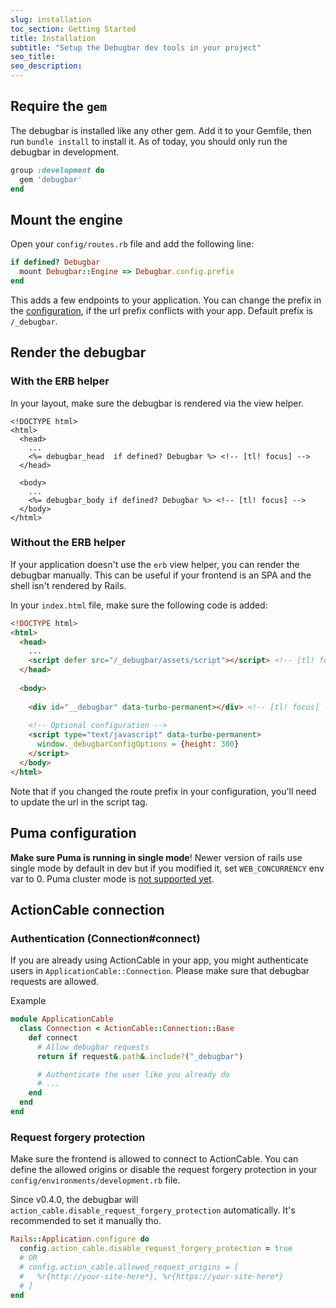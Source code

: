 ```yaml
---
slug: installation
toc_section: Getting Started
title: Installation
subtitle: "Setup the Debugbar dev tools in your project"
seo_title: 
seo_description: 
---
```


## Require the `gem`

The debugbar is installed like any other gem. Add it to your Gemfile, then run `bundle install` to install it.
As of today, you should only run the debugbar in development.

```ruby
group :development do
  gem 'debugbar'
end
```

## Mount the engine

Open your `config/routes.rb` file and add the following line:

```ruby
if defined? Debugbar
  mount Debugbar::Engine => Debugbar.config.prefix
end
```

This adds a few endpoints to your application. You can change the prefix in the [configuration](/docs/configuration), if the url prefix conflicts with your app. Default prefix is `/_debugbar`.

## Render the debugbar

### With the ERB helper

In your layout, make sure the debugbar is rendered via the view helper.

```erb
<!DOCTYPE html>
<html>
  <head>
    ... 
    <%= debugbar_head  if defined? Debugbar %> <!-- [tl! focus] -->
  </head>
    
  <body>
    ...
    <%= debugbar_body if defined? Debugbar %> <!-- [tl! focus] -->
  </body>
</html>
```

### Without the ERB helper

If your application doesn't use the `erb` view helper, you can render the debugbar manually. 
This can be useful if your frontend is an SPA and the shell isn't rendered by Rails.

In your `index.html` file, make sure the following code is added:

```html
<!DOCTYPE html>
<html>
  <head>
    ...
    <script defer src="/_debugbar/assets/script"></script> <!-- [tl! focus] -->
  </head>
  
  <body>
  
    <div id="__debugbar" data-turbo-permanent></div> <!-- [tl! focus] -->
    
    <!-- Optional configuration -->
    <script type="text/javascript" data-turbo-permanent>
      window._debugbarConfigOptions = {height: 300} 
    </script>
  </body>
</html>
```

Note that if you changed the route prefix in your configuration, you'll need to update the url in the script tag.

## Puma configuration

**Make sure Puma is running in single mode**! Newer version of rails use single mode by default in dev but if you
modified it, set `WEB_CONCURRENCY` env var to 0. Puma cluster mode is [not supported yet](/docs/known-limitations).


## ActionCable connection

### Authentication (Connection#connect)

If you are already using ActionCable in your app, you might authenticate users in `ApplicationCable::Connection`.
Please make sure that debugbar requests are allowed.

Example

```ruby
module ApplicationCable
  class Connection < ActionCable::Connection::Base
    def connect
      # Allow debugbar requests
      return if request&.path&.include?("_debugbar")

      # Authenticate the user like you already do
      # ...
    end
  end
end
```

### Request forgery protection

Make sure the frontend is allowed to connect to ActionCable. 
You can define the allowed origins or disable the request forgery protection in your `config/environments/development.rb` file.

Since v0.4.0, the debugbar will `action_cable.disable_request_forgery_protection` automatically. It's recommended to set it manually tho.

```ruby
Rails::Application.configure do
  config.action_cable.disable_request_forgery_protection = true
  # OR
  # config.action_cable.allowed_request_origins = [
  #   %r{http://your-site-here*}, %r{https://your-site-here*}
  # ]
end
```
